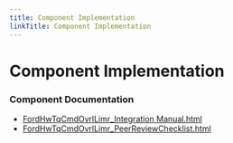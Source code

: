 ```yaml
---
title: Component Implementation
linkTitle: Component Implementation
---
```


# Component Implementation
### Component Documentation

- [FordHwTqCmdOvrlLimr_Integration Manual.html](doc/FordHwTqCmdOvrlLimr_Integration%20Manual.html)
- [FordHwTqCmdOvrlLimr_PeerReviewChecklist.html](doc/FordHwTqCmdOvrlLimr_PeerReviewChecklist.html)


